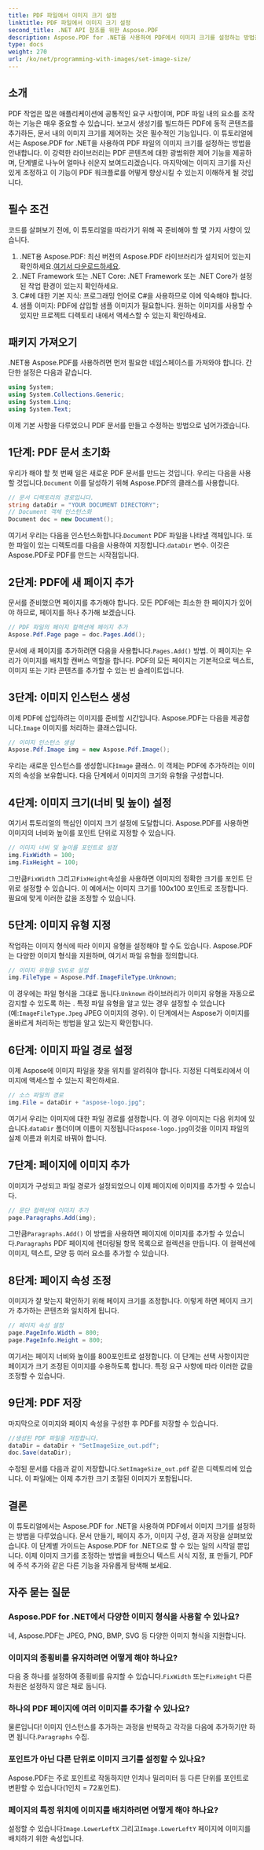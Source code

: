 ```yaml
---
title: PDF 파일에서 이미지 크기 설정
linktitle: PDF 파일에서 이미지 크기 설정
second_title: .NET API 참조를 위한 Aspose.PDF
description: Aspose.PDF for .NET을 사용하여 PDF에서 이미지 크기를 설정하는 방법을 알아보세요. 이 단계별 가이드는 이미지 크기를 조정하고, 페이지 속성을 조정하고, PDF를 저장하는 데 도움이 됩니다.
type: docs
weight: 270
url: /ko/net/programming-with-images/set-image-size/
---
```

## 소개

PDF 작업은 많은 애플리케이션에 공통적인 요구 사항이며, PDF 파일 내의 요소를 조작하는 기능은 매우 중요할 수 있습니다. 보고서 생성기를 빌드하든 PDF에 동적 콘텐츠를 추가하든, 문서 내의 이미지 크기를 제어하는 것은 필수적인 기능입니다. 이 튜토리얼에서는 Aspose.PDF for .NET을 사용하여 PDF 파일의 이미지 크기를 설정하는 방법을 안내합니다. 이 강력한 라이브러리는 PDF 콘텐츠에 대한 광범위한 제어 기능을 제공하며, 단계별로 나누어 얼마나 쉬운지 보여드리겠습니다. 마지막에는 이미지 크기를 자신 있게 조정하고 이 기능이 PDF 워크플로를 어떻게 향상시킬 수 있는지 이해하게 될 것입니다.


## 필수 조건

코드를 살펴보기 전에, 이 튜토리얼을 따라가기 위해 꼭 준비해야 할 몇 가지 사항이 있습니다.

1.  .NET용 Aspose.PDF: 최신 버전의 Aspose.PDF 라이브러리가 설치되어 있는지 확인하세요.[여기서 다운로드하세요](https://releases.aspose.com/pdf/net/).
2. .NET Framework 또는 .NET Core: .NET Framework 또는 .NET Core가 설정된 작업 환경이 있는지 확인하세요.
3. C#에 대한 기본 지식: 프로그래밍 언어로 C#을 사용하므로 이에 익숙해야 합니다.
4. 샘플 이미지: PDF에 삽입할 샘플 이미지가 필요합니다. 원하는 이미지를 사용할 수 있지만 프로젝트 디렉토리 내에서 액세스할 수 있는지 확인하세요.

## 패키지 가져오기

.NET용 Aspose.PDF를 사용하려면 먼저 필요한 네임스페이스를 가져와야 합니다. 간단한 설정은 다음과 같습니다.

```csharp
using System;
using System.Collections.Generic;
using System.Linq;
using System.Text;
```

이제 기본 사항을 다루었으니 PDF 문서를 만들고 수정하는 방법으로 넘어가겠습니다.

## 1단계: PDF 문서 초기화

 우리가 해야 할 첫 번째 일은 새로운 PDF 문서를 만드는 것입니다. 우리는 다음을 사용할 것입니다.`Document` 이를 달성하기 위해 Aspose.PDF의 클래스를 사용합니다.

```csharp
// 문서 디렉토리의 경로입니다.
string dataDir = "YOUR DOCUMENT DIRECTORY";
// Document 객체 인스턴스화
Document doc = new Document();
```
 
 여기서 우리는 다음을 인스턴스화합니다.`Document` PDF 파일을 나타낼 객체입니다. 또한 파일이 있는 디렉토리를 다음을 사용하여 지정합니다.`dataDir` 변수. 이것은 Aspose.PDF로 PDF를 만드는 시작점입니다.

## 2단계: PDF에 새 페이지 추가

문서를 준비했으면 페이지를 추가해야 합니다. 모든 PDF에는 최소한 한 페이지가 있어야 하므로, 페이지를 하나 추가해 보겠습니다.

```csharp
// PDF 파일의 페이지 컬렉션에 페이지 추가
Aspose.Pdf.Page page = doc.Pages.Add();
```
 
 문서에 새 페이지를 추가하려면 다음을 사용합니다.`Pages.Add()` 방법. 이 페이지는 우리가 이미지를 배치할 캔버스 역할을 합니다. PDF의 모든 페이지는 기본적으로 텍스트, 이미지 또는 기타 콘텐츠를 추가할 수 있는 빈 슬레이트입니다.

## 3단계: 이미지 인스턴스 생성

 이제 PDF에 삽입하려는 이미지를 준비할 시간입니다. Aspose.PDF는 다음을 제공합니다.`Image` 이미지를 처리하는 클래스입니다.

```csharp
// 이미지 인스턴스 생성
Aspose.Pdf.Image img = new Aspose.Pdf.Image();
```
 
 우리는 새로운 인스턴스를 생성합니다`Image` 클래스. 이 객체는 PDF에 추가하려는 이미지의 속성을 보유합니다. 다음 단계에서 이미지의 크기와 유형을 구성합니다.

## 4단계: 이미지 크기(너비 및 높이) 설정

여기서 튜토리얼의 핵심인 이미지 크기 설정에 도달합니다. Aspose.PDF를 사용하면 이미지의 너비와 높이를 포인트 단위로 지정할 수 있습니다.

```csharp
// 이미지 너비 및 높이를 포인트로 설정
img.FixWidth = 100;
img.FixHeight = 100;
```
 
 그만큼`FixWidth` 그리고`FixHeight`속성을 사용하면 이미지의 정확한 크기를 포인트 단위로 설정할 수 있습니다. 이 예에서는 이미지 크기를 100x100 포인트로 조정합니다. 필요에 맞게 이러한 값을 조정할 수 있습니다.

## 5단계: 이미지 유형 지정

작업하는 이미지 형식에 따라 이미지 유형을 설정해야 할 수도 있습니다. Aspose.PDF는 다양한 이미지 형식을 지원하며, 여기서 파일 유형을 정의합니다.

```csharp
// 이미지 유형을 SVG로 설정
img.FileType = Aspose.Pdf.ImageFileType.Unknown;
```
 
 이 경우에는 파일 형식을 그대로 둡니다.`Unknown` 라이브러리가 이미지 유형을 자동으로 감지할 수 있도록 하는 . 특정 파일 유형을 알고 있는 경우 설정할 수 있습니다(예:`ImageFileType.Jpeg` JPEG 이미지의 경우). 이 단계에서는 Aspose가 이미지를 올바르게 처리하는 방법을 알고 있는지 확인합니다.

## 6단계: 이미지 파일 경로 설정

이제 Aspose에 이미지 파일을 찾을 위치를 알려줘야 합니다. 지정된 디렉토리에서 이미지에 액세스할 수 있는지 확인하세요.

```csharp
// 소스 파일의 경로
img.File = dataDir + "aspose-logo.jpg";
```
 
 여기서 우리는 이미지에 대한 파일 경로를 설정합니다. 이 경우 이미지는 다음 위치에 있습니다.`dataDir` 폴더이며 이름이 지정됩니다`aspose-logo.jpg`이것을 이미지 파일의 실제 이름과 위치로 바꿔야 합니다.

## 7단계: 페이지에 이미지 추가

이미지가 구성되고 파일 경로가 설정되었으니 이제 페이지에 이미지를 추가할 수 있습니다.

```csharp
// 문단 컬렉션에 이미지 추가
page.Paragraphs.Add(img);
```
 
 그만큼`Paragraphs.Add()` 이 방법을 사용하면 페이지에 이미지를 추가할 수 있습니다.`Paragraphs` PDF 페이지에 렌더링될 항목 목록으로 컬렉션을 만듭니다. 이 컬렉션에 이미지, 텍스트, 모양 등 여러 요소를 추가할 수 있습니다.

## 8단계: 페이지 속성 조정

이미지가 잘 맞는지 확인하기 위해 페이지 크기를 조정합니다. 이렇게 하면 페이지 크기가 추가하는 콘텐츠와 일치하게 됩니다.

```csharp
// 페이지 속성 설정
page.PageInfo.Width = 800;
page.PageInfo.Height = 800;
```
 
여기서는 페이지 너비와 높이를 800포인트로 설정합니다. 이 단계는 선택 사항이지만 페이지가 크기 조정된 이미지를 수용하도록 합니다. 특정 요구 사항에 따라 이러한 값을 조정할 수 있습니다.

## 9단계: PDF 저장

마지막으로 이미지와 페이지 속성을 구성한 후 PDF를 저장할 수 있습니다.

```csharp
//생성된 PDF 파일을 저장합니다.
dataDir = dataDir + "SetImageSize_out.pdf";
doc.Save(dataDir);
```
 
 수정된 문서를 다음과 같이 저장합니다.`SetImageSize_out.pdf` 같은 디렉토리에 있습니다. 이 파일에는 이제 추가한 크기 조절된 이미지가 포함됩니다.

## 결론

이 튜토리얼에서는 Aspose.PDF for .NET을 사용하여 PDF에서 이미지 크기를 설정하는 방법을 다루었습니다. 문서 만들기, 페이지 추가, 이미지 구성, 결과 저장을 살펴보았습니다. 이 단계별 가이드는 Aspose.PDF for .NET으로 할 수 있는 일의 시작일 뿐입니다. 이제 이미지 크기를 조정하는 방법을 배웠으니 텍스트 서식 지정, 표 만들기, PDF에 주석 추가와 같은 다른 기능을 자유롭게 탐색해 보세요.

## 자주 묻는 질문

### Aspose.PDF for .NET에서 다양한 이미지 형식을 사용할 수 있나요?  
네, Aspose.PDF는 JPEG, PNG, BMP, SVG 등 다양한 이미지 형식을 지원합니다.

### 이미지의 종횡비를 유지하려면 어떻게 해야 하나요?  
 다음 중 하나를 설정하여 종횡비를 유지할 수 있습니다.`FixWidth` 또는`FixHeight` 다른 차원은 설정하지 않은 채로 둡니다.

### 하나의 PDF 페이지에 여러 이미지를 추가할 수 있나요?  
물론입니다! 이미지 인스턴스를 추가하는 과정을 반복하고 각각을 다음에 추가하기만 하면 됩니다.`Paragraphs` 수집.

### 포인트가 아닌 다른 단위로 이미지 크기를 설정할 수 있나요?  
Aspose.PDF는 주로 포인트로 작동하지만 인치나 밀리미터 등 다른 단위를 포인트로 변환할 수 있습니다(1인치 = 72포인트).

### 페이지의 특정 위치에 이미지를 배치하려면 어떻게 해야 하나요?  
 설정할 수 있습니다`Image.LowerLeftX` 그리고`Image.LowerLeftY` 페이지에 이미지를 배치하기 위한 속성입니다.